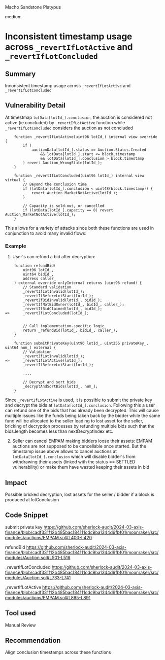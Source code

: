 Macho Sandstone Platypus

medium

# Inconsistent timestamp usage across `_revertIfLotActive` and `_revertIfLotConcluded`

## Summary
Inconsistent timestamp usage across `_revertIfLotActive` and `_revertIfLotConcluded`

## Vulnerability Detail

At timestmap `lotData[lotId_].conclusion`, the auction is considered not active (ie.concluded) by `_revertIfLotActive` function while `_revertIfLotConcluded` considers the auction as not concluded

```solidity
    function _revertIfLotActive(uint96 lotId_) internal view override {
        if (
            auctionData[lotId_].status == Auction.Status.Created
                && lotData[lotId_].start <= block.timestamp
                && lotData[lotId_].conclusion > block.timestamp
        ) revert Auction_WrongState(lotId_);
    }
```

```solidity
    function _revertIfLotConcluded(uint96 lotId_) internal view virtual {
        // Beyond the conclusion time
        if (lotData[lotId_].conclusion < uint48(block.timestamp)) {
            revert Auction_MarketNotActive(lotId_);
        }

        // Capacity is sold-out, or cancelled
        if (lotData[lotId_].capacity == 0) revert Auction_MarketNotActive(lotId_);
    }
```

This allows for a variety of attacks since both these functions are used in conjunction to avoid many invalid flows:

### Example
1. User's can refund a bid after decryption: 
```solidity
    function refundBid(
        uint96 lotId_,
        uint64 bidId_,
        address caller_
    ) external override onlyInternal returns (uint96 refund) {
        // Standard validation
        _revertIfLotInvalid(lotId_);
        _revertIfBeforeLotStart(lotId_);
        _revertIfBidInvalid(lotId_, bidId_);
        _revertIfNotBidOwner(lotId_, bidId_, caller_);
        _revertIfBidClaimed(lotId_, bidId_);
=>      _revertIfLotConcluded(lotId_);


        // Call implementation-specific logic
        return _refundBid(lotId_, bidId_, caller_);
    }
```

```solidity
    function submitPrivateKey(uint96 lotId_, uint256 privateKey_, uint64 num_) external {
        // Validation
        _revertIfLotInvalid(lotId_);
=>      _revertIfLotActive(lotId_);
        _revertIfBeforeLotStart(lotId_);

        ....

        // Decrypt and sort bids
        _decryptAndSortBids(lotId_, num_);
    }
```

Since `_revertIfLotActive` is used, it is possible to submit the private key and decrypt the bids at `lotData[lotId_].conclusion`. Following this a user can refund one of the bids that has already been decrypted. This will cause multiple issues like the funds being taken back by the bidder while the same fund will be allocated to the seller leading to lost asset for the seller, bricking of decryption processes by refunding multiple bids such that the bids.length becomes less than nextDecryptIndex etc.

2. Seller can cancel EMPAM making bidders loose their assets:
EMPAM auctions are not supposed to be cancellable once started. But the timestamp issue above allows to cancel auctions at `lotData[lotId_].conclusion` which will disable bidder's from withdrawing their assets (linked with the status == SETTLED vulnerability) or make them have wasted keeping their assets in bid

## Impact

Possible bricked decryption, lost assets for the seller / bidder if a block is produced at lotConclusion

## Code Snippet

submit private key
https://github.com/sherlock-audit/2024-03-axis-finance/blob/cadf331f12b485bac184111cdc9ba1344d9fbf01/moonraker/src/modules/auctions/EMPAM.sol#L400-L420

refundBid
https://github.com/sherlock-audit/2024-03-axis-finance/blob/cadf331f12b485bac184111cdc9ba1344d9fbf01/moonraker/src/modules/Auction.sol#L501-L516

_revertIfLotConcluded
https://github.com/sherlock-audit/2024-03-axis-finance/blob/cadf331f12b485bac184111cdc9ba1344d9fbf01/moonraker/src/modules/Auction.sol#L733-L741

_revertIfLotActive
https://github.com/sherlock-audit/2024-03-axis-finance/blob/cadf331f12b485bac184111cdc9ba1344d9fbf01/moonraker/src/modules/auctions/EMPAM.sol#L885-L891

## Tool used

Manual Review

## Recommendation

Align conclusion timestamps across these functions